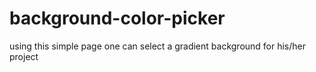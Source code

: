 # background-color-picker
using this simple page one can select a gradient background for his/her project
